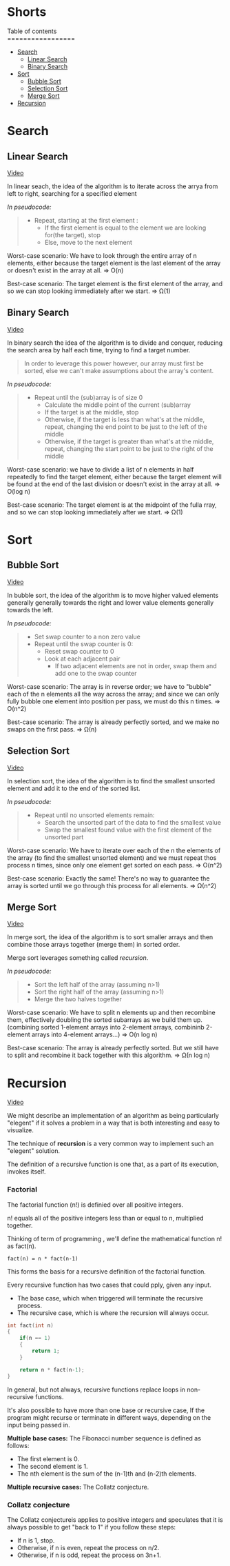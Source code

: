# Shorts

Table of contents
<br>\=================
- [Search](#search)
  - [Linear Search](#linear-search)
  - [Binary Search](#binary-search)
- [Sort](#sort)
    - [Bubble Sort](#bubble-sort)
    - [Selection Sort](#selection-sort)
    - [Merge Sort](#merge-sort)
- [Recursion](#recursion)

# Search

## Linear Search
[Video](https://www.youtube.com/watch?v=TwsgCHYmbbA&feature=youtu.be)

In linear seach, the idea of the algorithm is to iterate across the arrya from left to right, searching for a specified element 

*In pseudocode:*
> - Repeat, starting at the first element :
>    - If the first element is equal to the element we are looking for(the target), stop
>    - Else, move to the next element

Worst-case scenario: We have to look through the entire array of n elements, either because the target element is the last element of the array or doesn't exist in the array at all. => O(n)

Best-case scenario: The target element is the first element of the array, and so we can stop looking immediately after we start. => Ω(1)


## Binary Search
[Video](https://youtu.be/T98PIp4omUA)

In binary search the idea of the algorithm is to divide and conquer, reducing the search area by half each time, trying to find a target number. 
> In order to leverage this power however, our array must first be sorted, else we can't make assumptions about the array's content. 

*In pseudocode:*
> - Repeat until the (sub)array is of size 0
>    - Calculate the middle point of the current (sub)array
>    - If the target is at the middle, stop
>    - Otherwise, if the target is less than what's at the middle, repeat, changing the end point to be just to the left of the middle
>    - Otherwise, if the target is greater than what's at the middle, repeat, changing the start point to be just to the right of the middle

Worst-case scenario: we have to divide a list of n elements in half repeatedly to find the target element, either because the target element will be found at the end of the last division or doesn't exist in the array at all. => O(log n)

Best-case scenario: The target element is at the midpoint of the fulla rray, and so we can stop looking immediately after we start. => Ω(1)


# Sort

## Bubble Sort
[Video](https://youtu.be/RT-hUXUWQ2I)

In bubble sort, the idea of the algorithm is to move higher valued elements generally generally towards the right and lower value elements generally towards the left. 

*In pseudocode:*
> - Set swap counter to a non zero value
> - Repeat until the swap counter is 0:
>    - Reset swap counter to 0
>    - Look at each adjacent pair
>       - If two adjacent elements are not in order, swap them and add one to the swap counter

Worst-case scenario: The array is in reverse order; we have to "bubble" each of the n elements all the way across the array; and since we can only fully bubble one element into position per pass, we must do this n times. => O(n^2)

Best-case scenario: The array is already perfectly sorted, and we make no swaps on the first pass. => Ω(n) 

## Selection Sort
[Video](https://youtu.be/3hH8kTHFw2A)

In selection sort, the idea of the algorithm is to find the smallest unsorted element and add it to the end of the sorted list.

*In pseudocode:*
> - Repeat until no unsorted elements remain:
>    - Search the unsorted part of the data to find the smallest value
>    - Swap the smallest found value with the first element of the unsorted part

Worst-case scenario: We have to iterate over each of the n the elements of the array (to find the smallest unsorted element) and we must repeat thos process n times, since only one element get sorted on each pass. => O(n^2)

Best-case scenario: Exactly the same! There's no way to guarantee the array is sorted until we go through this process for all elements. => Ω(n^2)

## Merge Sort
[Video](https://youtu.be/Ns7tGNbtvV4)

In merge sort, the idea of the algorithm is to sort smaller arrays and then combine those arrays together (merge them) in sorted order.

Merge sort leverages something called *recursion*.

*In pseudocode:*
> - Sort the left half of the array (assuming n>1)
> - Sort the right half of the array (assuming n>1)
> - Merge the two halves together

Worst-case scenario: We have to split n elements up and then recombine them, effectively doubling the sorted subarrays as we build them up. (combining sorted 1-element arrays into 2-element arrays, combininb 2-element arrays into 4-element arrays...) => O(n log n)

Best-case scenario: The array is already perfectly sorted. But we still have to split and recombine it back together with this algorithm. => Ω(n log n)


# Recursion 
[Video](https://youtu.be/mz6tAJMVmfM)

We might describe an implementation of an algorithm as being particularly "elegent" if it solves a problem in a way that is both interesting and easy to visualize.

The technique of **recursion** is a very common way to implement such an "elegent" solution. 

The definition of a recursive function is one that, as a part of its execution, invokes itself. 

### Factorial

The factorial function (n!) is definied over all positive integers. 

n! equals all of the positive integers less than or equal to n, multiplied together.

Thinking of term of programming , we'll define the mathematical function n! as fact(n).
```
fact(n) = n * fact(n-1)
```

This forms the basis for a recursive definition of the factorial function. 

Every recursive function has two cases that could pply, given any input.
- The base case, which when triggered will terminate the recursive process. 
- The recursive case, which is where the recursion will always occur. 

```c
int fact(int n)
{
    if(n == 1)
    {
        return 1;
    }

    return n * fact(n-1);
}
```

In general, but not always, recursive functions replace loops in non-recursive functions. 

It's also possible to have more than one base or recursive case, If the program might recurse or terminate in different ways, depending on the input being passed in.  

**Multiple base cases:** The Fibonacci number sequence is defined as follows:
- The first element is 0.
- The second element is 1.
- The nth element is the sum of the (n-1)th and (n-2)th elements. 

**Multiple recursive cases:** The Collatz conjecture.

### Collatz conjecture

The Collatz conjectureis applies to positive integers and speculates that it is always possible to get "back to 1" if you follow these steps:
- If n is 1, stop.
- Otherwise, if n is even, repeat the process on n/2.
- Otherwise, if n is odd, repeat the process on 3n+1.
